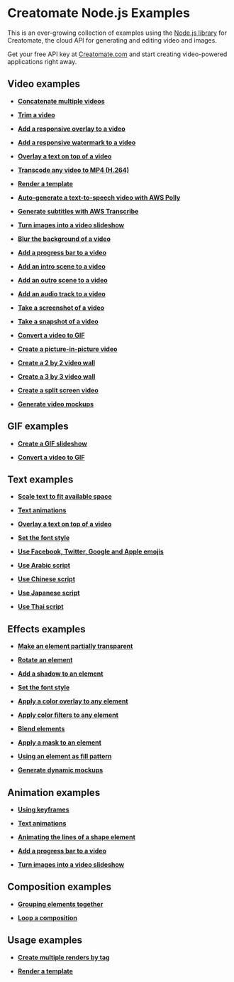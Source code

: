 # Creatomate Node.js Examples

This is an ever-growing collection of examples using the [Node.js library](https://github.com/creatomate/creatomate-node) for Creatomate, the cloud API for generating and editing video and images.

Get your free API key at [Creatomate.com](https://creatomate.com) and start creating video-powered applications right away.

## Video examples

- **[Concatenate multiple videos](https://github.com/creatomate/node-examples/tree/main/concatenate)**

- **[Trim a video](https://github.com/creatomate/node-examples/tree/main/trim)**

- **[Add a responsive overlay to a video](https://github.com/creatomate/node-examples/tree/main/responsive-overlay)**

- **[Add a responsive watermark to a video](https://github.com/creatomate/node-examples/tree/main/watermark)**

- **[Overlay a text on top of a video](https://github.com/creatomate/node-examples/tree/main/text-overlay)**

- **[Transcode any video to MP4 (H.264)](https://github.com/creatomate/node-examples/tree/main/transcode)**

- **[Render a template](https://github.com/creatomate/node-examples/tree/main/template)**

- **[Auto-generate a text-to-speech video with AWS Polly](https://github.com/creatomate/node-examples/tree/main/aws-polly)**

- **[Generate subtitles with AWS Transcribe](https://github.com/creatomate/node-examples/tree/main/aws-transcribe)**

- **[Turn images into a video slideshow](https://github.com/creatomate/node-examples/tree/main/slideshow)**

- **[Blur the background of a video](https://github.com/creatomate/node-examples/tree/main/blur-background)**

- **[Add a progress bar to a video](https://github.com/creatomate/node-examples/tree/main/progress-bar)**

- **[Add an intro scene to a video](https://github.com/creatomate/node-examples/tree/main/intro)**

- **[Add an outro scene to a video](https://github.com/creatomate/node-examples/tree/main/outro)**

- **[Add an audio track to a video](https://github.com/creatomate/node-examples/tree/main/audio)**

- **[Take a screenshot of a video](https://github.com/creatomate/node-examples/tree/main/video-screenshot)**

- **[Take a snapshot of a video](https://github.com/creatomate/node-examples/tree/main/video-snapshot)**

- **[Convert a video to GIF](https://github.com/creatomate/node-examples/tree/main/video-to-gif)**

- **[Create a picture-in-picture video](https://github.com/creatomate/node-examples/tree/main/picture-in-picture)**

- **[Create a 2 by 2 video wall](https://github.com/creatomate/node-examples/tree/main/two-by-two)**

- **[Create a 3 by 3 video wall](https://github.com/creatomate/node-examples/tree/main/three-by-three)**

- **[Create a split screen video](https://github.com/creatomate/node-examples/tree/main/splitscreen)**

- **[Generate video mockups](https://github.com/creatomate/node-examples/tree/main/warp-video)**

## GIF examples

- **[Create a GIF slideshow](https://github.com/creatomate/node-examples/tree/main/gif-slideshow)**

- **[Convert a video to GIF](https://github.com/creatomate/node-examples/tree/main/video-to-gif)**

## Text examples

- **[Scale text to fit available space](https://github.com/creatomate/node-examples/tree/main/text-sizing)**

- **[Text animations](https://github.com/creatomate/node-examples/tree/main/text-animations)**

- **[Overlay a text on top of a video](https://github.com/creatomate/node-examples/tree/main/text-overlay)**

- **[Set the font style](https://github.com/creatomate/node-examples/tree/main/text-styles)**

- **[Use Facebook, Twitter, Google and Apple emojis](https://github.com/creatomate/node-examples/tree/main/text-emoji)**

- **[Use Arabic script](https://github.com/creatomate/node-examples/tree/main/text-arabic)**

- **[Use Chinese script](https://github.com/creatomate/node-examples/tree/main/text-chinese)**

- **[Use Japanese script](https://github.com/creatomate/node-examples/tree/main/text-japanese)**

- **[Use Thai script](https://github.com/creatomate/node-examples/tree/main/text-thai)**

## Effects examples

- **[Make an element partially transparent](https://github.com/creatomate/node-examples/tree/main/opacity)**

- **[Rotate an element](https://github.com/creatomate/node-examples/tree/main/rotate)**

- **[Add a shadow to an element](https://github.com/creatomate/node-examples/tree/main/shadow)**

- **[Set the font style](https://github.com/creatomate/node-examples/tree/main/text-styles)**

- **[Apply a color overlay to any element](https://github.com/creatomate/node-examples/tree/main/color-overlay)**

- **[Apply color filters to any element](https://github.com/creatomate/node-examples/tree/main/filters)**

- **[Blend elements](https://github.com/creatomate/node-examples/tree/main/blend)**

- **[Apply a mask to an element](https://github.com/creatomate/node-examples/tree/main/mask)**

- **[Using an element as fill pattern](https://github.com/creatomate/node-examples/tree/main/repeat)**

- **[Generate dynamic mockups](https://github.com/creatomate/node-examples/tree/main/warp-image)**

## Animation examples

- **[Using keyframes](https://github.com/creatomate/node-examples/tree/main/keyframes)**

- **[Text animations](https://github.com/creatomate/node-examples/tree/main/text-animations)**

- **[Animating the lines of a shape element](https://github.com/creatomate/node-examples/tree/main/stroke-animation)**

- **[Add a progress bar to a video](https://github.com/creatomate/node-examples/tree/main/progress-bar)**

- **[Turn images into a video slideshow](https://github.com/creatomate/node-examples/tree/main/slideshow)**

## Composition examples

- **[Grouping elements together](https://github.com/creatomate/node-examples/tree/main/compositions)**

- **[Loop a composition](https://github.com/creatomate/node-examples/tree/main/loop)**

## Usage examples

- **[Create multiple renders by tag](https://github.com/creatomate/node-examples/tree/main/tags)**

- **[Render a template](https://github.com/creatomate/node-examples/tree/main/template)**
